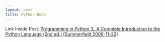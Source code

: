 ```yaml
---
layout: post
title: Python Book
---
```

Link Inside Post: [Programming in Python 3_ A Complete Introduction to the Python Language (2nd ed.) [Summerfield 2009-11-22]](https://drive.google.com/a/sgusd.net/file/d/0B0ZJVOCjVZovVXhmbnFBWkxQVm8/view?usp=sharing)
